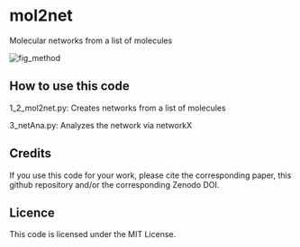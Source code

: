 # mol2net

Molecular networks from a list of molecules

![fig_method](https://user-images.githubusercontent.com/112173397/186894549-131b817f-b398-404f-83e6-f362415c16d7.png)

## How to use this code
1_2_mol2net.py: Creates networks from a list of molecules

3_netAna.py: Analyzes the network via networkX

## Credits
If you use this code for your work, please cite the corresponding paper, this github repository and/or the corresponding Zenodo DOI.

## Licence
This code is licensed under the MIT License.
